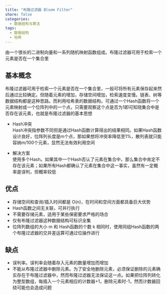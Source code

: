 ```yaml
---
title: "布隆过滤器 Bloom Filter"
share: false
categories:
  - 数据结构与算法
tags:
  - 数据结构
  - 哈希
---
```


由一个很长的二进制向量和一系列随机映射函数组成。布隆过滤器可用于检索一个元素是否在一个集合里

## 基本概念
布隆过滤器可用于检索一个元素是否在一个集合里，一般可将所有元素保存起来然后通过比较确定。但随着元素的增加，存储空间增加，检索速度变慢。链表、树等数据结构都是这种思路。而利用哈希表的数据结构，可通过一个Hash函数将一个元素映射成一个位阵列中的一个点，只需要观察这个点是否为1即可知晓集合中是否存在该元素，也就是布隆过滤器的基本思想

* Hash冲突  
Hash冲突指参数不同但是通过Hash函数计算得出的结果相同。如果Hash函数设计良好，位阵列长度是m个点，那如果想将冲突率降低至1%，散列表就只能容纳m/100个元素，显然无法有效利用空间

* 解决方案  
使用多个Hash。如果其中一个Hash否认了元素在集合中，那么集合中肯定不存在该元素；如果所有Hash都确认了元素在集合中这一事实，虽然有一定概率是误判，但概率较低

## 优点
* 存储空间和查询/插入时间都是 O(n)，在时间和空间方面都具备巨大优势
* Hash函数之间无关联，可并行执行
* 不需要存储元素，适用于某些保密要求严格的场合
* 仅有布隆过滤器这种数据结构可标识全集
* 位阵列数组的大小 m 和 Hash函数的个数 k 相同时，使用同组Hash函数的两个布隆过滤器的交并差运算可通过位操作进行

## 缺点
* 误判率。误判率会随着存入元素的数量增加而增加
* 不能从布隆过滤器中删除元素。为了安全地删除元素，必须保证删除的元素确实存在于布隆过滤器中，然而布隆过滤器无法保证这一点。如果把位阵列转化为整型数组，每插入一个元素相应的计数器+1，删除元素时-1，然而计数器回绕可能也会造成问题